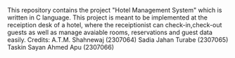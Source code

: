 This repository contains the project "Hotel Management System" which is written in C language. This project is meant to be implemented at the receiption desk of a hotel,
where the receiptionist can check-in,check-out guests as well as manage avaiable rooms, reservations and guest data easily. 
Credits: A.T.M. Shahnewaj (2307064)
Sadia Jahan Turabe (2307065)
Taskin Sayan Ahmed Apu (2307066)
